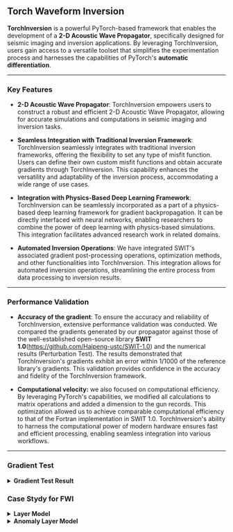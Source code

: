<!--
 * @Author: LiuFeng(USTC) : liufeng2317@mail.ustc.edu.cn
 * @Date: 2023-07-03 11:16:43
 * @LastEditors: LiuFeng
 * @LastEditTime: 2024-01-02 13:16:52
 * @FilePath: /ADFWI/README.md
 * @Description: 
 * Copyright (c) 2023 by ${git_name} email: ${git_email}, All Rights Reserved.
-->

## Torch Waveform Inversion
**TorchInversion** is a powerful PyTorch-based framework that enables the development of a **2-D Acoustic Wave Propagator**, specifically designed for seismic imaging and inversion applications. By leveraging TorchInversion, users gain access to a versatile toolset that simplifies the experimentation process and harnesses the capabilities of PyTorch's **automatic differentiation**.

****
### Key Features

* **2-D Acoustic Wave Propagator**: TorchInversion empowers users to construct a robust and efficient 2-D Acoustic Wave Propagator, allowing for accurate simulations and computations in seismic imaging and inversion tasks.

* **Seamless Integration with Traditional Inversion Framework**: TorchInversion seamlessly integrates with traditional inversion frameworks, offering the flexibility to set any type of misfit function. Users can define their own custom misfit functions and obtain accurate gradients through TorchInversion. This capability enhances the versatility and adaptability of the inversion process, accommodating a wide range of use cases.

* **Integration with Physics-Based Deep Learning Framework**: TorchInversion can be seamlessly incorporated as a part of a physics-based deep learning framework for gradient backpropagation. It can be directly interfaced with neural networks, enabling researchers to combine the power of deep learning with physics-based simulations. This integration facilitates advanced research work in related domains.

* **Automated Inversion Operations**: We have integrated SWIT's associated gradient post-processing operations, optimization methods, and other functionalities into TorchInversion. This integration allows for automated inversion operations, streamlining the entire process from data processing to inversion results.

****
### Performance Validation

* **Accuracy of the gradient**: To ensure the accuracy and reliability of TorchInversion, extensive performance validation was conducted. We compared the gradients generated by our propagator against those of the well-established open-source library **SWIT 1.0**(https://github.com/Haipeng-ustc/SWIT-1.0) and the numerical results (Perturbation Test). The results demonstrated that TorchInversion's gradients exhibit an error within 1/1000 of the reference library's gradients. This validation provides confidence in the accuracy and fidelity of the TorchInversion framework.



* **Computational velocity:** we also focused on computational efficiency. By leveraging PyTorch's capabilities, we modified all calculations to matrix operations and added a dimension to the gun records. This optimization allowed us to achieve comparable computational efficiency to that of the Fortran implementation in SWIT 1.0. TorchInversion's ability to harness the computational power of modern hardware ensures fast and efficient processing, enabling seamless integration into various workflows.

****
### Gradient Test
<!-- The Gradient Test -->
<details>
<summary><strong>Gradient Test Result</strong></summary>

In a 50*50 homogeneous model (v=3000m/s) set the velocity at the center point to 3030m/s. Solve for the numerical gradient by perturbing the velocity at each point. The red line in the figure below shows the distribution of the numerical gradient along the black dashed line. The black and blue solid lines represent the gradients solved by AD and SWIT.

<div align=center><img src="./Figure/GradientTest/grad_cmp_5.png" width = 48% style="display: inline-block; vertical-align: middle;"> <img src="./Figure/GradientTest/grad_cmp_10.png" width = 48% style="display: inline-block; vertical-align: middle;"></div>

<div align=center><img src="./Figure/GradientTest/grad_cmp_15.png" width = 48% style="display: inline-block; vertical-align: middle;"> <img src="./Figure/GradientTest/grad_cmp_25.png" width = 48% style="display: inline-block; vertical-align: middle;"></div>

The results illustrate that 
* (1) **Automatic Differentiation can obtain accurate gradients** 
* (2) **The gradient solved by AD and the gradient solved by the concomitant state method agree within numerical accuracy**

</details>

### Case Stydy for FWI

<!-- the Lyaer Model -->

<details>
<summary><strong>Layer Model</strong></summary>

Details of this example can be found in [Layer Model forward](./example/layerModel/01_for_layer.ipynb) and [Layer Model inversion](./example/layerModel/02_inv_layer_adam.ipynb)

* The **true model** and some setting of the model:
<div align="center"><img src="./example/layerModel/data/multiShotTop/model/True/observed_system.png" width=55% ></div>

* The **wavelet** and the **dampling** setting
<div float="left" align="center"><img src="./example/layerModel/data/multiShotTop/model/True/ricker.png" width = 40% style="display: inline-block; vertical-align: middle;"> <img src="./example/layerModel/data/multiShotTop/model/True/damp_global.png" width = 50% style="display: inline-block; vertical-align: middle;"></div>

* **Initial model** and **inversion result**
<div align="center"><img src="./example/layerModel/data/multiShotTop/model/Initial/model_init.png" width=48% style="display: inline-block; vertical-align: middle;"> <img src="./example/layerModel/data/multiShotTop/inv/Adam/inv.gif" width=48% style="display: inline-block; vertical-align: middle;"></div>

It is important to note that we have not been particularly careful in adjusting the update parameters and processing the gradients in detail, but there are many details in the FWI work that can greatly improve the effectiveness and efficiency of the inversion

</details>

<!-- the Anomaly Layer Model -->

<details>
<summary><strong>Anomaly Layer Model</strong></summary>

Details of this example can be found in [Layer Anomaly Model forward](./example/layerAnomaly/01_for_layer.ipynb) and [Layer Anomaly Model inversion](./example/layerAnomaly/02_inv_layer_adam.ipynb)

* The **true model** and some setting of the model:
<div align="center"><img src="./example/layerAnomaly/data/multiShotTop/model/True/observed_system.png" width=55%></div>

* The **wavelet** and the **dampling** setting
<div float="left" align="center"><img src="./example/layerAnomaly/data/multiShotTop/model/True/ricker.png" width = 40% style="display: inline-block; vertical-align: middle;"> <img src="./example/layerAnomaly/data/multiShotTop/model/True/damp_global.png" width = 55% style="display: inline-block; vertical-align: middle;"></div>

* **Initial model** and **inversion result**
<div align="center"><img src="./example/layerAnomaly/data/multiShotTop/model/Initial/model_init.png" width=40% style="display: inline-block; vertical-align: middle;"> <img src="./example/layerAnomaly/data/multiShotTop/inv/Adam/inv.gif" width=55% style="display: inline-block; vertical-align: middle;>
</div>

</details>


<!-- Marmousi2 Model -->

<details>
<summary><strong>Marmousi Model</strong></summary>

Details of this example can be found in [Marmousi Model forward](./example/marmousi2Model/01_for_layer.ipynb) and [Marmousi Model inversion](./example/marmousi2Model/02_inv_layer_adam.ipynb)

* The **true model** and some setting of the model:
<div align="center"><img src="./example/marmousi2Model/data/multiShotTop/model/True/observed_system.png" width=55% ></div>

* The **wavelet** and the **dampling** setting
<div float="left" align="center"><img src="./example/marmousi2Model/data/multiShotTop/model/True/ricker.png" width = 40% style="display: inline-block; vertical-align: middle;"> <img src="./example/marmousi2Model/data/multiShotTop/model/True/damp_global.png" width = 55% style="display: inline-block; vertical-align: middle;"></div>

* **Initial model** and **inversion result**
<div align="center"><img src="./example/marmousi2Model/data/multiShotTop/model/Initial/model_init.png" width=40% style="display: inline-block; vertical-align: middle;"><img src="./example/marmousi2Model/data/multiShotTop/inv/Adam/inv.gif" width=58% style="display: inline-block; vertical-align: middle;>
</div>

</details>

****
### Usage
You can simply clone the project and follow the example in the demo.


### Contact
 Liu Feng @ USTC, Email: liufeng2317@mail.ustc.edu.cn

```python
@software{LiuFeng2317,
  author       = {Feng Liu, GuangYuan Zou},
  title        = {TorchInversion},
  month        = July,
  year         = 2023,
  version      = {v0.0.1},
}
```